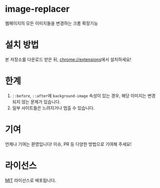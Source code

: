 # image-replacer
웹페이지의 모든 이미지들을 변경하는 크롬 확장기능

# 설치 방법
본 저장소를 다운로드 받은 뒤, [chrome://extensions](chrome://extensions)에서 설치하세요!

# 한계
1. `::before`, `::after`에 `background-image` 속성이 있는 경우, 해당 이미지는 변경되지 않는 문제가 있습니다.
2. 일부 사이트들은 느려지거나 멈출 수 있습니다.

# 기여
언제나 기여는 환영입니다! 이슈, PR 등 다양한 방법으로 기여해 주세요!

# 라이선스
[MIT](./LICENSE) 라이선스로 배포됩니다.
